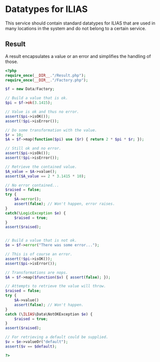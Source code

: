 # Datatypes for ILIAS

This service should contain standard datatypes for ILIAS that are used in many
locations in the system and do not belong to a certain service.

## Result

A result encapsulates a value or an error and simplifies the handling of those.

```php
<?php
require_once(__DIR__."/Result.php");
require_once(__DIR__."/Factory.php");

$f = new Data/Factory;

// Build a value that is ok.
$pi = $f->ok(3.1415);

// Value is ok and thus no error.
assert($pi->isOK());
assert(!$pi->isError());

// Do some transformation with the value.
$r = 10;
$A = $f->map(function($pi) use ($r) { return 2 * $pi * $r; });

// Still ok and no error.
assert($pi->isOk());
assert(!$pi->isError());

// Retrieve the contained value.
$A_value = $A->value();
assert($A_value == 2 * 3.1415 * 10);

// No error contained...
$raised = false;
try {
	$A->error();
	assert(false); // Won't happen, error raises.
}
catch(\LogicException $e) {
	$raised = true;
}
assert($raised);


// Build a value that is not ok.
$e = $f->error("There was some error...");

// This is of course an error.
assert(!$pi->isOK());
assert($pi->isError());

// Transformations are nops.
$A = $f->map($function($v) { assert(false); });

// Attempts to retrieve the value will throw.
$raised = false;
try {
	$A->value()
	assert(false); // Won't happen.	
}
catch (\ILIAS\Data\NotOKException $e) {
	$raised = true;
}
assert($raised);

// For retrieving a default could be supplied.
$v = $e->valueOr("default");
assert($v == $default);

?>
```

